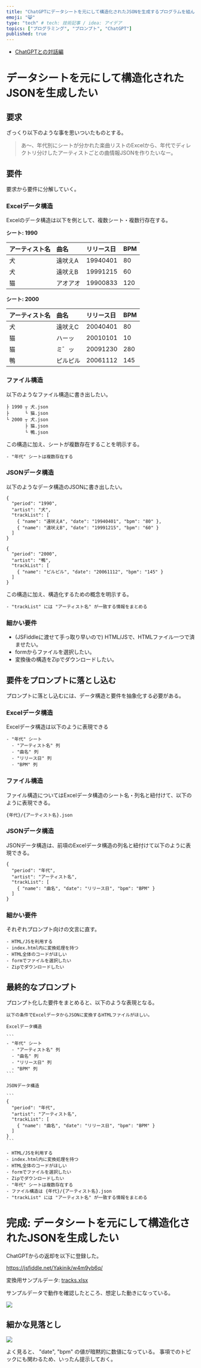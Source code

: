 ```yaml
---
title: "ChatGPTにデータシートを元にして構造化されたJSONを生成するプログラムを組んで欲しい"
emoji: "😸"
type: "tech" # tech: 技術記事 / idea: アイデア
topics: ["プログラミング", "プロンプト", "ChatGPT"]
published: true
---
```


- [ChatGPTとの対話編](5157b12c763e51)

# データシートを元にして構造化されたJSONを生成したい

## 要求

ざっくり以下のような事を思いついたものとする。

> あ〜、年代別にシートが分かれた楽曲リストのExcelから、年代でディレクトリ分けしたアーティストごとの曲情報JSONを作りたいなー。

## 要件

要求から要件に分解していく。

### Excelデータ構造

Excelのデータ構造は以下を例として、複数シート・複数行存在する。

**シート: 1990**

|アーティスト名|曲名|リリース日|BPM|
|:--|:--|:--|:--|
|犬|遠吠えA|19940401|80|
|犬|遠吠えB|19991215|60|
|猫|アオアオ|19900833|120|

**シート: 2000**

|アーティスト名|曲名|リリース日|BPM|
|:--|:--|:--|:--|
|犬|遠吠えC|20040401|80|
|猫|ハーッ|20010101|10|
|猫|ミ゛ッ|20091230|280|
|鴨|ピルピル|20061112|145|

### ファイル構造

以下のようなファイル構造に書き出したい。

```md: ファイル構造
├ 1990 ┬ 犬.json
├      └ 猫.json
└ 2000 ┬ 犬.json
       ├ 猫.json
       └ 鴨.json
```

この構造に加え、シートが複数存在することを明示する。

```markdown: プロンプト
- "年代" シートは複数存在する
``` 

### JSONデータ構造

以下のようなデータ構造のJSONに書き出したい。

```json: 1990/犬.json
{
  "period": "1990",
  "artist": "犬",
  "trackList": [
    { "name": "遠吠えA", "date": "19940401", "bpm": "80" },
    { "name": "遠吠えB", "date": "19991215", "bpm": "60" }
  ]
}
```

```json: 2000/鴨.json
{
  "period": "2000",
  "artist": "鴨",
  "trackList": [
    { "name": "ピルピル", "date": "20061112", "bpm": "145" }
  ]
}
```

この構造に加え、構造化するための概念を明示する。

```markdown: プロンプト
- "trackList" には "アーティスト名" が一致する情報をまとめる
``` 

### 細かい要件

- (JSFiddleに渡せて手っ取り早いので)
HTML/JSで、HTMLファイル一つで済ませたい。
- formからファイルを選択したい。
- 変換後の構造をZipでダウンロードしたい。

## 要件をプロンプトに落とし込む

プロンプトに落とし込むには、データ構造と要件を抽象化する必要がある。

### Excelデータ構造

Excelデータ構造は以下のように表現できる

```md: Excelデータ構造
- "年代" シート
  - "アーティスト名" 列
  - "曲名" 列
  - "リリース日" 列
  - "BPM" 列
```

### ファイル構造

ファイル構造についてはExcelデータ構造のシート名・列名と紐付けて、以下のように表現できる。

```json: ファイル構造
{年代}/{アーティスト名}.json
``` 

### JSONデータ構造

JSONデータ構造は、前項のExcelデータ構造の列名と紐付けて以下のように表現できる。

```json: JSONデータ構造
{
  "period": "年代",
  "artist": "アーティスト名",
  "trackList": [
    { "name": "曲名", "date": "リリース日", "bpm": "BPM" }
  ]
}
```

### 細かい要件

それぞれプロンプト向けの文言に直す。

```md: プロンプト
- HTML/JSを利用する
- index.html内に変換処理を持つ
- HTML全体のコードがほしい
- formでファイルを選択したい
- Zipでダウンロードしたい
```

## 最終的なプロンプト

プロンプト化した要件をまとめると、以下のような表現となる。

````md: 最終的なプロンプト
以下の条件でExcelデータからJSONに変換するHTMLファイルがほしい。

Excelデータ構造

```
- "年代" シート
  - "アーティスト名" 列
  - "曲名" 列
  - "リリース日" 列
  - "BPM" 列
```

JSONデータ構造

```
{
  "period": "年代",
  "artist": "アーティスト名",
  "trackList": [
    { "name": "曲名", "date": "リリース日", "bpm": "BPM" }
  ]
}
```

- HTML/JSを利用する
- index.html内に変換処理を持つ
- HTML全体のコードがほしい
- formでファイルを選択したい
- Zipでダウンロードしたい
- "年代" シートは複数存在する
- ファイル構造は {年代}/{アーティスト名}.json
- "trackList" には "アーティスト名" が一致する情報をまとめる
````

# 完成: データシートを元にして構造化されたJSONを生成したい

ChatGPTからの返却を以下に登録した。

https://jsfiddle.net/Yakinik/w4m9yb6q/

変換用サンプルデータ: [tracks.xlsx](https://www.dropbox.com/s/riv7eg7zssa25gx/tracks.xlsx?dl=0)

サンプルデータで動作を確認したところ、想定した動きになっている。

![](https://storage.googleapis.com/zenn-user-upload/689459c34f6d-20230217.png)

## 細かな見落とし

![](https://storage.googleapis.com/zenn-user-upload/1d273106f978-20230219.png)

よく見ると、 "date", "bpm" の値が暗黙的に数値になっている。
事項でのトピックにも関わるため、いったん提示しておく。
